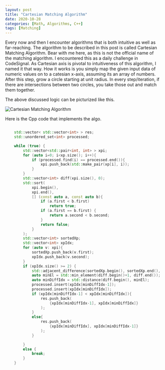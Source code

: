 ```yaml
---
layout: post
title: "Cartesian Matching Algorithm"
date: 2020-10-28
categories: [Math, Algorithms, C++]
tags: [Matching]
---
```


Every now and then I encounter algorithms that is both intuitive as well as far-reaching. The algorithm to be described in this post is called Cartesian Matching Algorithm. Bear with me here, as this is not the official name of the matching algorithm. I encountered this as a daily challenge in CodeSignal. As Cartesian axis is pivotal to intuitiveness of this algorithm, I named it that way. How it works is you simply map the given input data of numeric values on to a catesian x-axis, assuming its an array of numbers. After this step, grow a circle starting at unit radius. In every step/iteration, if there are intersections between two circles, you take those out and match them together.


The above discussed logic can be picturized like this.

![Cartesian Matching Algorithm](https://i.ibb.co/JBy2Lkr/aww-board.png)

Here is the Cpp code that implements the algo.

```cpp

    std::vector< std::vector<int> > res;
    std::unordered_set<int> processed;

    while (true) {
        std::vector<std::pair<int, int> > xpi;
        for (auto i=0; i<xp.size(); i++){
            if (processed.find(i) == processed.end()){
                xpi.push_back(std::make_pair(xp[i], i));
            }
        }
        std::vector<int> diff(xpi.size(), 0);
        std::sort(
            xpi.begin(),
            xpi.end(),
            [] (const auto a, const auto b){
                if (a.first < b.first)
                    return true;
                if (a.first == b.first) {
                    return a.second < b.second;
                }
                return false;
            }
        );
        std::vector<int> sortedXp;
        std::vector<int> xpIdx;
        for (auto v: xpi){
            sortedXp.push_back(v.first);
            xpIdx.push_back(v.second);
        }
        if (xpIdx.size() >= 2) {
            std::adjacent_difference(sortedXp.begin(), sortedXp.end(), diff.begin());
            auto minEl = std::min_element(diff.begin()+1, diff.end());
            auto minDiffIdx = std::distance(diff.begin(), minEl);
            processed.insert(xpIdx[minDiffIdx-1]);
            processed.insert(xpIdx[minDiffIdx]);
            if (xpIdx[minDiffIdx-1] < xpIdx[minDiffIdx]){
                res.push_back(
                    {xpIdx[minDiffIdx-1], xpIdx[minDiffIdx]}
                );
            }
            else{
                res.push_back(
                    {xpIdx[minDiffIdx], xpIdx[minDiffIdx-1]}
                );
            }

        }
        else {
            break;
        }
    }

```